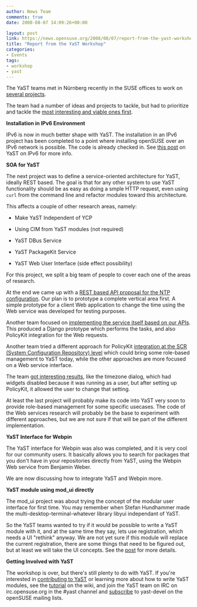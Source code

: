 ```yaml
---
author: News Team
comments: true
date: 2008-08-07 14:09:26+00:00

layout: post
link: https://news.opensuse.org/2008/08/07/report-from-the-yast-workshop/
title: "Report from the YaST Workshop"
categories:
- Events
tags:
- workshop
- yast
---
```



The YaST teams met in Nürnberg recently in the SUSE offices to work on [several projects](http://en.opensuse.org/YaST/Events/Workshop_Nuremberg_2008).





The team had a number of ideas and projects to tackle, but had to prioritize and tackle the [most interesting and viable ones first](http://en.opensuse.org/YaST/Events/Workshop_Nuremberg_2008).





**Installation in IPv6 Environment**





IPv6 is now in much better shape with YaST. The installation in an IPv6 project has been completed to a point where installing openSUSE over an IPv6 network is possible. The code is already checked in. See [this post](http://mzugec.blogspot.com/2008/07/ipv6-network-applications.html) on YaST on IPv6 for more info.





**SOA for YaST**





The next project was to define a service-oriented architecture for YaST, ideally REST based. The goal is that for any other system to use YaST functionality should be as easy as doing a smple HTTP request, even using `curl` from the command line and refactor modules toward this architecture.





This affects a couple of other research areas, namely:







  * Make YaST Independent of YCP


  * Using CIM from YaST modules (not required)


  * YaST DBus Service


  * YaST PackageKit Service


  * YaST Web User Interface (side effect possibility)





For this project, we split a big team of people to cover each one of the areas of research.





At the end we came up with a [REST based API proposal for the NTP configuration](http://en.opensuse.org/YaST/Research/YaaS/Team_2). Our plan is to prototype a complete vertical area first. A simple prototype for a client Web application to change the time using the Web service was developed for testing purposes.





Another team focused on [implementing the service itself based on our APIs](http://en.opensuse.org/YaST/Research/YaaS/Team_3). This produced a Django prototype which performs the tasks, and also PolicyKit integration for the Web requests.





Another team tried a different approach for PolicyKit [integration at the SCR (System Configuration Repository) level](http://en.opensuse.org/YaST/Research/YaaS/Team_4)  which could bring some role-based management to YaST today, while the other approaches are more focused on a Web service interface.





The team [got interesting results](http://mvidner.blogspot.com/2008/07/yast-workshop-2008.html), like the timezone dialog, which had widgets disabled because it was running as a user, but after setting up PolicyKit, it allowed the user to change that setting.





At least the last project will probably make its code into YaST very soon to provide role-based management for some specific usecases. The code of the Web services research will probably be the base to experiment with different approaches, but we are not sure if that will be part of the different implementation.





**YaST Interface for Webpin**



The YaST interface for Webpin was also was completed, and it is very cool for our community users. It basically allows you to search for packages that you don't have in your repositories directly from YaST, using the Webpin Web service from Benjamin Weber.





We are now discussing how to integrate YaST and Webpin more.





**YaST module using mod_ui directly**



The mod_ui project was about trying the concept of the modular user interface for first time. You may remember when Stefan Hundhammer made the multi-desktop-terminal-whatever library libyui independant of YaST.





So the YaST teams wanted to try if it would be possible to write a YaST module with it, and at the same time they say, lets use registration, which needs a UI "rethink" anyway. We are not yet sure if this module will replace the current registration, there are some things that need to be figured out, but at least we will take the UI concepts. See the [post](http://lizards.opensuse.org/2008/07/15/yast-module-the-c-way/) for more details.





**Getting Involved with YaST**





The workshop is over, but there's still plenty to do with YaST. If you're interested in [contributing to YaST](http://en.opensuse.org/YaST_Development) or learning more about how to write YaST modules, see the [tutorial](http://en.opensuse.org/YaST/Tutorials/Simple_YaST_Module) on the wiki, and join the YaST team on IRC on irc.opensuse.org in the #yast channel and [subscribe](mailto:yast-devel+subscribe@opensuse.org) to yast-devel on the openSUSE mailing lists.

		
